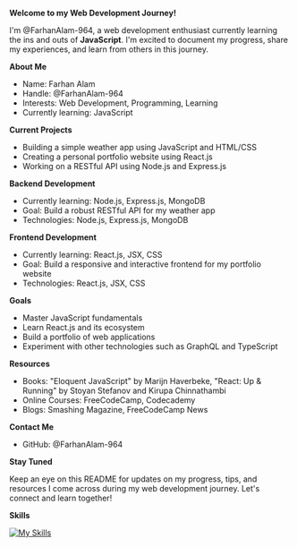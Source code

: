 **Welcome to my Web Development Journey!**

I'm @FarhanAlam-964, a web development enthusiast currently learning the ins and outs of **JavaScript**. I'm excited to document my progress, share my experiences, and learn from others in this journey.

**About Me**

* Name: Farhan Alam
* Handle: @FarhanAlam-964
* Interests: Web Development, Programming, Learning
* Currently learning: JavaScript

**Current Projects**

* Building a simple weather app using JavaScript and HTML/CSS
* Creating a personal portfolio website using React.js
* Working on a RESTful API using Node.js and Express.js

**Backend Development**

* Currently learning: Node.js, Express.js, MongoDB
* Goal: Build a robust RESTful API for my weather app
* Technologies: Node.js, Express.js, MongoDB

**Frontend Development**

* Currently learning: React.js, JSX, CSS
* Goal: Build a responsive and interactive frontend for my portfolio website
* Technologies: React.js, JSX, CSS

**Goals**

* Master JavaScript fundamentals
* Learn React.js and its ecosystem
* Build a portfolio of web applications
* Experiment with other technologies such as GraphQL and TypeScript

**Resources**

* Books: "Eloquent JavaScript" by Marijn Haverbeke, "React: Up & Running" by Stoyan Stefanov and Kirupa Chinnathambi
* Online Courses: FreeCodeCamp, Codecademy
* Blogs: Smashing Magazine, FreeCodeCamp News

**Contact Me**

* GitHub: @FarhanAlam-964

**Stay Tuned**

Keep an eye on this README for updates on my progress, tips, and resources I come across during my web development journey. Let's connect and learn together!

**Skills**

[![My Skills](https://skillicons.dev/icons?i=js,html,css,react)](https://skillicons.dev)
